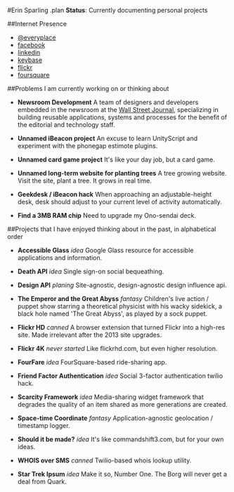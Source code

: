 #Erin Sparling .plan
**Status**: Currently documenting personal projects

##Internet Presence
* [@everyplace](http://twitter.com/everyplace)
* [facebook](https://facebook.com/erinsparling)
* [linkedin](http://linkedin.com/in/erinsparling)
* [keybase](https://keybase.io/everyplace)
* [flickr](http://flickr.com/everyplace)
* [foursquare](http://foursquare.com/everyplace)

##Problems I am currently working on or thinking about

* **Newsroom Development** A team of designers and developers
embedded in the newsroom at the [Wall Street Journal](http://wsj.com),
specializing in building reusable applications, systems and
processes for the benefit of the editorial and technology staff.

* **Unnamed iBeacon project** An excuse to learn UnityScript and
experiment with the phonegap estimote plugins.

* **Unnamed card game project** It's like your day job, but a card game.

* **Unnamed long-term website for planting trees** A tree growing website.
Visit the site, plant a tree. It grows in real time.

* **Geekdesk / iBeacon hack** When approaching an adjustable-height desk,
desk should adjust to your current level of activity automatically.

* **Find a 3MB RAM chip** Need to upgrade my Ono-sendai deck.


##Projects that I have enjoyed thinking about in the past, in alphabetical order

* **Accessible Glass** *idea* Google Glass resource for accessible applications
and information.

* **Death API** *idea* Single sign-on social bequeathing.

* **Design API** *planing* Site-agnostic, design-agnostic design influence api.

* **The Emperor and the Great Abyss** *fantasy* Children's live action / puppet
show starring a theoretical physicist with his wacky sidekick, a black hole
named 'The Great Abyss', as played by a sock puppet.

* **Flickr HD** *canned* A browser extension that turned Flickr into a high-res
site. Made irrelevant after the 2013 site upgrades.

* **Flickr 4K** *never started* Like flickrhd.com, but even higher resolution.

* **FourFare** *idea* FourSquare-based ride-sharing app.

* **Friend Factor Authentication** *idea* Social 3-factor authentication twilio
hack.

* **Scarcity Framework** *idea* Media-sharing widget framework that degrades
the quality of an item shared as more generations are created.

* **Space-time Coordinate** *fantasy* Application-agnostic geolocation /
timestamp logger.

* **Should it be made?** *idea* It's like commandshift3.com, but for your own
ideas.

* **WHOIS over SMS** *canned* Twilio-based whois lookup utility.

* **Star Trek Ipsum** *idea* Make it so, Number One. The Borg will never get a
deal from Quark.
